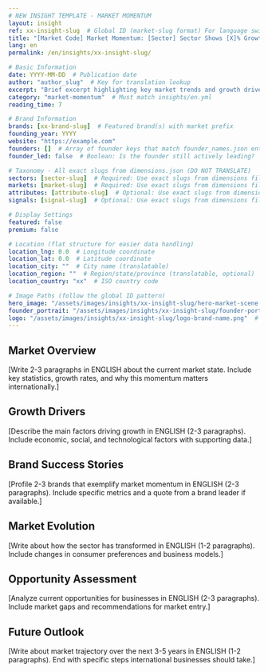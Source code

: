 ```yaml
---
# NEW INSIGHT TEMPLATE - MARKET MOMENTUM
layout: insight
ref: xx-insight-slug  # Global ID (market-slug format) For language switcher
title: "[Market Code] Market Momentum: [Sector] Sector Shows [X]% Growth"
lang: en
permalink: /en/insights/xx-insight-slug/

# Basic Information
date: YYYY-MM-DD  # Publication date
author: "author_slug"  # Key for translation lookup
excerpt: "Brief excerpt highlighting key market trends and growth drivers (1-2 sentences)"
category: "market-momentum"  # Must match insights/en.yml
reading_time: 7

# Brand Information
brands: [xx-brand-slug]  # Featured brand(s) with market prefix
founding_year: YYYY
website: "https://example.com"
founders: []  # Array of founder keys that match founder_names.json entries
founder_led: false  # Boolean: Is the founder still actively leading?

# Taxonomy - All exact slugs from dimensions.json (DO NOT TRANSLATE)
sectors: [sector-slug]  # Required: Use exact slugs from dimensions file
markets: [market-slug]  # Required: Use exact slugs from dimensions file
attributes: [attribute-slug]  # Optional: Use exact slugs from dimensions file
signals: [signal-slug]  # Optional: Use exact slugs from dimensions file

# Display Settings
featured: false
premium: false

# Location (flat structure for easier data handling)
location_lng: 0.0  # Longitude coordinate
location_lat: 0.0  # Latitude coordinate
location_city: ""  # City name (translatable)
location_region: ""  # Region/state/province (translatable, optional)
location_country: "xx"  # ISO country code

# Image Paths (follow the global ID pattern)
hero_image: "/assets/images/insights/xx-insight-slug/hero-market-scene.jpg"
founder_portrait: "/assets/images/insights/xx-insight-slug/founder-portrait.jpg"  # Optional
logo: "/assets/images/insights/xx-insight-slug/logo-brand-name.png"  # Optional
---
```


## Market Overview

[Write 2-3 paragraphs in ENGLISH about the current market state. Include key statistics, growth rates, and why this momentum matters internationally.]

## Growth Drivers

[Describe the main factors driving growth in ENGLISH (2-3 paragraphs). Include economic, social, and technological factors with supporting data.]

## Brand Success Stories

[Profile 2-3 brands that exemplify market momentum in ENGLISH (2-3 paragraphs). Include specific metrics and a quote from a brand leader if available.]

## Market Evolution

[Write about how the sector has transformed in ENGLISH (1-2 paragraphs). Include changes in consumer preferences and business models.]

## Opportunity Assessment

[Analyze current opportunities for businesses in ENGLISH (2-3 paragraphs). Include market gaps and recommendations for market entry.]

## Future Outlook

[Write about market trajectory over the next 3-5 years in ENGLISH (1-2 paragraphs). End with specific steps international businesses should take.]
